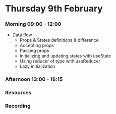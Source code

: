 # Thursday 9th February

### Morning 09:00 - 12:00
 - Data flow 
   - Props & States definitions & difference
   - Accepting props
   - Passing props
   - initializing and updating states with useState
   - Using reducer of type with useReducer
   - Lazy initialization

### Afternoon 13:00 - 16:15



### Resources



### Recording
